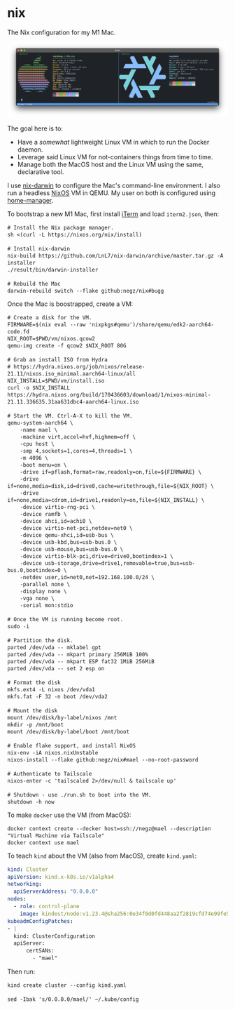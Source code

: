 # nix

The Nix configuration for my M1 Mac. 

![My NixOS Setup!](nix.png "A screenshot of my NixOS terminals")

The goal here is to:

* Have a _somewhat_ lightweight Linux VM in which to run the Docker daemon.
* Leverage said Linux VM for not-containers things from time to time.
* Manage both the MacOS host and the Linux VM using the same, declarative tool.

I use [nix-darwin] to configure the Mac's command-line environment. I also run a
headless [NixOS] VM in QEMU. My user on both is configured using [home-manager].

To bootstrap a new M1 Mac, first install [iTerm] and load `iterm2.json`, then:

```shell
# Install the Nix package manager.
sh <(curl -L https://nixos.org/nix/install)

# Install nix-darwin
nix-build https://github.com/LnL7/nix-darwin/archive/master.tar.gz -A installer
./result/bin/darwin-installer

# Rebuild the Mac
darwin-rebuild switch --flake github:negz/nix#bugg
```

Once the Mac is boostrapped, create a VM:

```shell
# Create a disk for the VM.
FIRMWARE=$(nix eval --raw 'nixpkgs#qemu')/share/qemu/edk2-aarch64-code.fd
NIX_ROOT=$PWD/vm/nixos.qcow2
qemu-img create -f qcow2 $NIX_ROOT 80G

# Grab an install ISO from Hydra
# https://hydra.nixos.org/job/nixos/release-21.11/nixos.iso_minimal.aarch64-linux/all
NIX_INSTALL=$PWD/vm/install.iso
curl -o $NIX_INSTALL https://hydra.nixos.org/build/170436603/download/1/nixos-minimal-21.11.336635.31aa631dbc4-aarch64-linux.iso

# Start the VM. Ctrl-A-X to kill the VM.
qemu-system-aarch64 \
    -name mael \
    -machine virt,accel=hvf,highmem=off \
    -cpu host \
    -smp 4,sockets=1,cores=4,threads=1 \
    -m 4096 \
    -boot menu=on \
    -drive if=pflash,format=raw,readonly=on,file=${FIRMWARE} \
    -drive if=none,media=disk,id=drive0,cache=writethrough,file=${NIX_ROOT} \
    -drive if=none,media=cdrom,id=drive1,readonly=on,file=${NIX_INSTALL} \
    -device virtio-rng-pci \
    -device ramfb \
    -device ahci,id=achi0 \
    -device virtio-net-pci,netdev=net0 \
    -device qemu-xhci,id=usb-bus \
    -device usb-kbd,bus=usb-bus.0 \
    -device usb-mouse,bus=usb-bus.0 \
    -device virtio-blk-pci,drive=drive0,bootindex=1 \
    -device usb-storage,drive=drive1,removable=true,bus=usb-bus.0,bootindex=0 \
    -netdev user,id=net0,net=192.168.100.0/24 \
    -parallel none \
    -display none \
    -vga none \
    -serial mon:stdio

# Once the VM is running become root.
sudo -i

# Partition the disk.
parted /dev/vda -- mklabel gpt
parted /dev/vda -- mkpart primary 256MiB 100%
parted /dev/vda -- mkpart ESP fat32 1MiB 256MiB
parted /dev/vda -- set 2 esp on

# Format the disk
mkfs.ext4 -L nixos /dev/vda1
mkfs.fat -F 32 -n boot /dev/vda2

# Mount the disk
mount /dev/disk/by-label/nixos /mnt
mkdir -p /mnt/boot
mount /dev/disk/by-label/boot /mnt/boot

# Enable flake support, and install NixOS
nix-env -iA nixos.nixUnstable
nixos-install --flake github:negz/nix#mael --no-root-password

# Authenticate to Tailscale
nixos-enter -c 'tailscaled 2>/dev/null & tailscale up'

# Shutdown - use ./run.sh to boot into the VM.
shutdown -h now
```

To make `docker` use the VM (from MacOS):

```shell
docker context create --docker host=ssh://negz@mael --description "Virtual Machine via Tailscale"
docker context use mael
```

To teach `kind` about the VM (also from MacOS), create `kind.yaml`:

```yaml
kind: Cluster
apiVersion: kind.x-k8s.io/v1alpha4
networking:
  apiServerAddress: "0.0.0.0"
nodes:
  - role: control-plane
    image: kindest/node:v1.23.4@sha256:0e34f0d0fd448aa2f2819cfd74e99fe5793a6e4938b328f657c8e3f81ee0dfb9
kubeadmConfigPatches:
- |
  kind: ClusterConfiguration
  apiServer:
      certSANs:
        - "mael"
```

Then run:

```shell
kind create cluster --config kind.yaml

sed -Ibak 's/0.0.0.0/mael/' ~/.kube/config
```

[nix-darwin]: https://github.com/LnL7/nix-darwin
[NixOS]: https://nixos.org
[home-manager]: https://github.com/nix-community/home-manager
[iTerm]: https://iterm2.com
